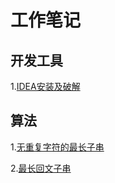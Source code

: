 # 工作笔记

## 开发工具

1.[IDEA安装及破解](2019-04-26-IDEA.md)

## 算法

1.[无重复字符的最长子串](2019-05-09-IDEA.md)

2.[最长回文子串](2019-05-15-IDEA.md)